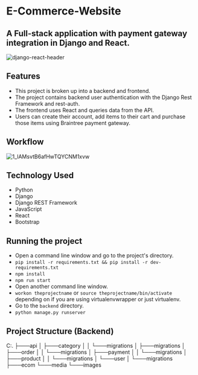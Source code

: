 # E-Commerce-Website
## A Full-stack application with payment gateway integration in Django and React.
![django-react-header](https://user-images.githubusercontent.com/69810375/105145074-3a4ce400-5b24-11eb-84a7-8dda84db3e32.png)

## Features
- This project is broken up into a backend and frontend.
- The project contains backend user authentication with the Django Rest Framework and rest-auth.
- The frontend uses React and queries data from the API.
- Users can create their account, add items to their cart and purchase those items using Braintree payment gateway.

## Workflow
![1_lAMsvtB6afHwTQYCNM1xvw](https://user-images.githubusercontent.com/69810375/105146430-ff4bb000-5b25-11eb-8843-5576b723e10f.jpg)

## Technology Used
- Python
- Django
- Django REST Framework
- JavaScript
- React
- Bootstrap

## Running the project
- Open a command line window and go to the project's directory.
- `pip install -r requirements.txt && pip install -r dev-requirements.txt`
- `npm install`
- `npm run start`
- Open another command line window.
- `workon theprojectname` or `source theprojectname/bin/activate` depending on if you are using virtualenvwrapper or just virtualenv.
- Go to the `backend` directory.
- `python manage.py runserver`

## Project Structure (Backend)
C:.
├───api
│   ├───category
│   │   └───migrations
│   ├───migrations
│   ├───order
│   │   └───migrations
│   ├───payment
│   │   └───migrations
│   ├───product
│   │   └───migrations
│   └───user
│       └───migrations
├───ecom
└───media
    └───images
